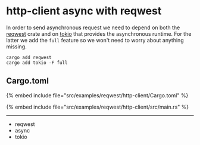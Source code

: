 # http-client async with reqwest

In order to send asynchronous request we need to depend on both the [reqwest](https://crates.io/crates/reqwest) crate and on [tokio](https://crates.io/crates/tokio) that provides the asynchronous runtime.
For the latter we add the `full` feature so we won't need to worry about anything missing.

```
cargo add reqwest
cargo add tokio -F full
```

## Cargo.toml

{% embed include file="src/examples/reqwest/http-client/Cargo.toml" %}


{% embed include file="src/examples/reqwest/http-client/src/main.rs" %}


---
* reqwest
* async
* tokio


